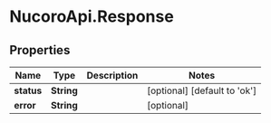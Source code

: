 # NucoroApi.Response

## Properties

Name | Type | Description | Notes
------------ | ------------- | ------------- | -------------
**status** | **String** |  | [optional] [default to &#39;ok&#39;]
**error** | **String** |  | [optional] 


